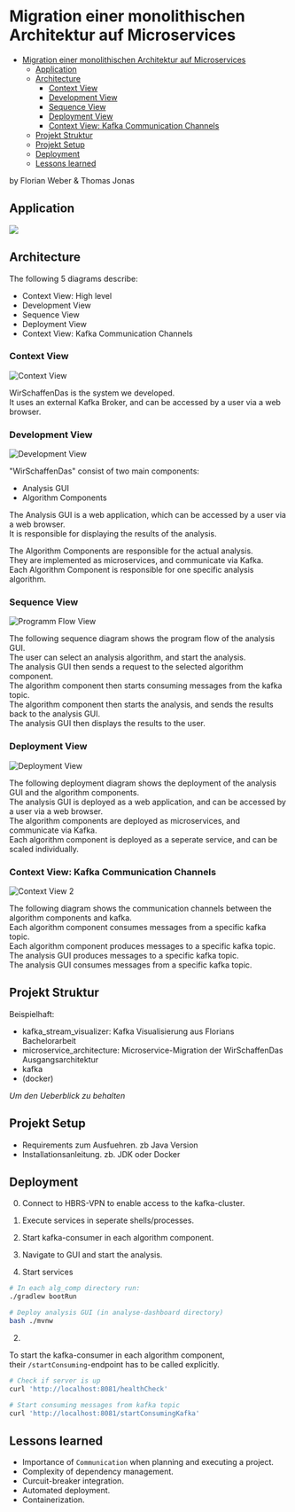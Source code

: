 # Migration einer monolithischen Architektur auf Microservices

- [Migration einer monolithischen Architektur auf Microservices](#migration-einer-monolithischen-architektur-auf-microservices)
  - [Application](#application)
  - [Architecture](#architecture)
    - [Context View](#context-view)
    - [Development View](#development-view)
    - [Sequence View](#sequence-view)
    - [Deployment View](#deployment-view)
    - [Context View: Kafka Communication Channels](#context-view-kafka-communication-channels)
  - [Projekt Struktur](#projekt-struktur)
  - [Projekt Setup](#projekt-setup)
  - [Deployment](#deployment)
  - [Lessons learned](#lessons-learned)

by Florian Weber & Thomas Jonas

## Application

![](./docs/diagramme/GUI_Screenshot.png)


## Architecture

The following 5 diagrams describe:
- Context View: High level
- Development View
- Sequence View
- Deployment View
- Context View: Kafka Communication Channels

### Context View

![Context View](./docs/diagramme/final/Kontextsicht.png)

WirSchaffenDas is the system we developed.\
It uses an external Kafka Broker, and can be accessed by a user via a web browser.

### Development View

![Development View](./docs/diagramme/final/Bausteinsicht.png)

"WirSchaffenDas" consist of two main components:
- Analysis GUI
- Algorithm Components

The Analysis GUI is a web application, which can be accessed by a user via a web browser.\
It is responsible for displaying the results of the analysis.

The Algorithm Components are responsible for the actual analysis.\
They are implemented as microservices, and communicate via Kafka.\
Each Algorithm Component is responsible for one specific analysis algorithm.


### Sequence View

![Programm Flow View](docs/diagramme/final/Sequenzdiagramm.png)

The following sequence diagram shows the program flow of the analysis GUI.\
The user can select an analysis algorithm, and start the analysis.\
The analysis GUI then sends a request to the selected algorithm component.\
The algorithm component then starts consuming messages from the kafka topic.\
The algorithm component then starts the analysis, and sends the results back to the analysis GUI.\
The analysis GUI then displays the results to the user.

### Deployment View

![Deployment View](./docs/diagramme/final/verteilungssicht.png)

The following deployment diagram shows the deployment of the analysis GUI and the algorithm components.\
The analysis GUI is deployed as a web application, and can be accessed by a user via a web browser.\
The algorithm components are deployed as microservices, and communicate via Kafka.\
Each algorithm component is deployed as a seperate service, and can be scaled individually.

### Context View: Kafka Communication Channels

![Context View 2](docs/diagramme/final/context-view-final.png)

The following diagram shows the communication channels between the algorithm components and kafka.\
Each algorithm component consumes messages from a specific kafka topic.\
Each algorithm component produces messages to a specific kafka topic.\
The analysis GUI produces messages to a specific kafka topic.\
The analysis GUI consumes messages from a specific kafka topic.



## Projekt Struktur

Beispielhaft:

- kafka_stream_visualizer: Kafka Visualisierung aus Florians Bachelorarbeit
- microservice_architecture: Microservice-Migration der WirSchaffenDas Ausgangsarchitektur
- kafka
- (docker)

*Um den Ueberblick zu behalten*

## Projekt Setup

- Requirements zum Ausfuehren. zb Java Version
- Installationsanleitung. zb. JDK oder Docker

## Deployment

0. Connect to HBRS-VPN to enable access to the kafka-cluster.
1. Execute services in seperate shells/processes.
2. Start kafka-consumer in each algorithm component.
3. Navigate to GUI and start the analysis.


1. Start services

```bash
# In each alg_comp directory run:
./gradlew bootRun

# Deploy analysis GUI (in analyse-dashboard directory)
bash ./mvnw

```

2. 

To start the kafka-consumer in each algorithm component,\
their `/startConsuming`-endpoint has to be called explicitly.

```bash
# Check if server is up
curl 'http://localhost:8081/healthCheck'

# Start consuming messages from kafka topic
curl 'http://localhost:8081/startConsumingKafka'
```


## Lessons learned

- Importance of `Communication` when planning and executing a project.
- Complexity of dependency management.
- Curcuit-breaker integration.
- Automated deployment.
- Containerization.
